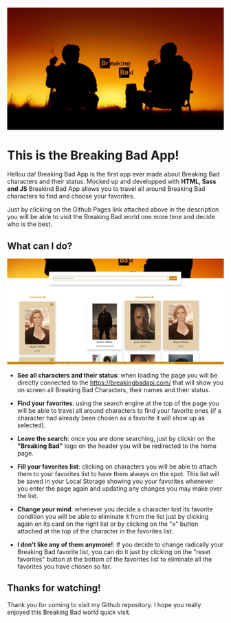 ![Breaking Bad App](./docs/assets/images/header_banner.jpg)

# This is the Breaking Bad App!

Hellou da! Breaking Bad App is the first app ever made about Breaking Bad characters and their status. Mocked up and developped with **HTML, Sass and JS** Breakind Bad App allows you to travel all around Breaking Bad characters to find and choose your favorites.

Just by clicking on the Github Pages link attached above in the description you will be able to visit the Breaking Bad world one more time and decide who is the best.

## What can I do?

![Breaking Bad Screenshot](./docs/assets/images/breaking_bad_app_screenshot.jpg)

- **See all characters and their status**: when loading the page you will be directly connected to the https://breakingbadapi.com/ that will show you on screen all Breaking Bad Characters, their names and their status.

* **Find your favorites**: using the search engine at the top of the page you will be able to travel all around characters to find your favorite ones (if a character had already been chosen as a favorite it will show up as selected).

* **Leave the search**: once you are done searching, just by clickin on the **"Breaking Bad"** logo on the header you will be redirected to the home page.

* **Fill your favorites list**: clicking on characters you will be able to attach them to your favorites list to have them always on the spot. This list will be saved in your Local Storage showing you your favorites whenever you enter the page again and updating any changes you may make over the list.

* **Change your mind**: whenever you decide a character lost its favorite condition you will be able to eliminate it from the list just by clicking again on its card on the right list or by clicking on the "x" button attached at the top of the character in the favorites list.

* **I don't like any of them anymore!**: If you decide to change radically your Breaking Bad favorite list, you can do it just by clicking on the "reset favorites" button at the bottom of the favorites list to eliminate all the favorites you have chosen so far.

## Thanks for watching!

Thank you for coming to visit my Github repository. I hope you really enjoyed this Breaking Bad world quick visit.
